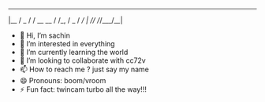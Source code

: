  ____ ___  __
|__  / _ \/ /  __ __
  / /\_, / _ \/ _/ _|
 /_/  /_/\___/\__\__| 
- 👋 Hi, I’m sachin
- 👀 I’m interested in everything
- 🌱 I’m currently learning the world
- 💞️ I’m looking to collaborate with cc72v
- 📫 How to reach me ? just say my name
- 😄 Pronouns: boom/vroom
- ⚡ Fun fact: twincam turbo all the way!!!

<!---
lovetogit/lovetogit is a ✨ special ✨ repository because its `README.md` (this file) appears on your GitHub profile.
You can click the Preview link to take a look at your changes.
--->
